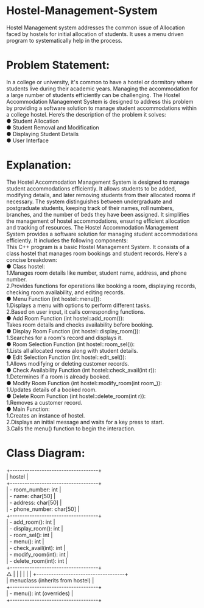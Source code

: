 # Hostel-Management-System
Hostel Management system addresses the common issue of Allocation faced by hostels for initial allocation of students. It uses a menu driven program to systematically help in the process.
# Problem Statement:
In a college or university, it's common to have a hostel or dormitory where students live during their
academic years. Managing the accommodation for a large number of students efficiently can be
challenging. The Hostel Accommodation Management System is designed to address this problem by
providing a software solution to manage student accommodations within a college hostel. Here’s the
description of the problem it solves:<br />
● Student Allocation<br />
● Student Removal and Modification<br />
● Displaying Student Details<br />
● User Interface<br />
# Explanation:
The Hostel Accommodation Management System is designed to manage student accommodations
efficiently. It allows students to be added, modifying details, and later removing students from
their allocated rooms if necessary. The system distinguishes between undergraduate and postgraduate
students, keeping track of their names, roll numbers, branches, and the number of beds they have been
assigned. It simplifies the management of hostel accommodations, ensuring efficient allocation and tracking of resources.
The Hostel Accommodation Management System provides a software solution for managing student
accommodations efficiently. It includes the following components:<br />
This C++ program is a basic Hostel Management System. It consists of a class hostel that manages room bookings and student records.
Here's a concise breakdown:<br />
● Class hostel:<br />
1.Manages room details like number, student name, address, and phone number.<br />
2.Provides functions for operations like booking a room, displaying records, checking room availability, and editing records.<br />
● Menu Function (int hostel::menu()):<br />
1.Displays a menu with options to perform different tasks.<br />
2.Based on user input, it calls corresponding functions.<br />
● Add Room Function (int hostel::add_room()):<br />
Takes room details and checks availability before booking.<br />
● Display Room Function (int hostel::display_room()):<br />
1.Searches for a room's record and displays it.<br />
● Room Selection Function (int hostel::room_sel()):<br />
1.Lists all allocated rooms along with student details.<br />
● Edit Selection Function (int hostel::edit_sel()):<br />
1.Allows modifying or deleting customer records.<br />
● Check Availability Function (int hostel::check_avail(int r)):<br />
1.Determines if a room is already booked.<br />
● Modify Room Function (int hostel::modify_room(int room_)):<br />
1.Updates details of a booked room.<br />
● Delete Room Function (int hostel::delete_room(int r)):<br />
1.Removes a customer record.<br />
● Main Function:<br />
1.Creates an instance of hostel.<br />
2.Displays an initial message and waits for a key press to start.<br />
3.Calls the menu() function to begin the interaction.<br />
# Class Diagram: <br />
  +------------------------------------+<br />
  |              hostel                 |<br />
  +------------------------------------+<br />
  | - room_number: int                  |<br />
  | - name: char[50]                    |<br />
  | - address: char[50]                 |<br />
  | - phone_number: char[50]            |<br />
  +------------------------------------+<br />
  | - add_room(): int                   |<br />
  | - display_room(): int               |<br />
  | - room_sel(): int                   |<br />
  | - menu(): int                       |<br />
  | - check_avail(int): int             |<br />
  | - modify_room(int): int             |<br />
  | - delete_room(int): int             |<br />
  +------------------------------------+<br />
                   △
                   |
                   |
                   |
                   |
                   |
                   |
  +------------------------------------+<br />
  |   menuclass (inherits from hostel)  |<br />
  +------------------------------------+<br />
  | - menu(): int (overrides)           |<br />
  +------------------------------------+<br />
